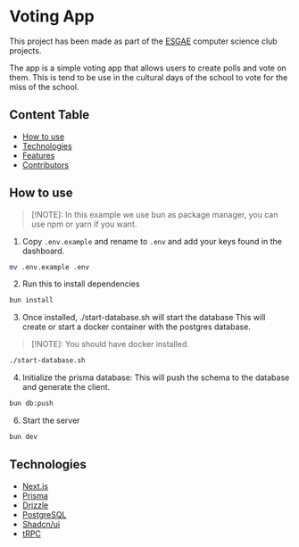 # Voting App
This project has been made as part of the [ESGAE](https://esgae.org/) computer
science club projects.

The app is a simple voting app that allows users to create polls and vote on them.
This is tend to be use in the cultural days of the school to vote for the
miss of the school.

## Content Table
- [How to use](#how-to-use)
- [Technologies](#technologies)
- [Features](#features)
- [Contributors](#contributing)



## How to use

>[!NOTE]:
> In this example we use bun as package manager, you can use npm or yarn if you want.
1. Copy `.env.example` and rename to `.env` and add your keys found in the dashboard.

```bash
mv .env.example .env
```

2. Run this to install dependencies
```bash
bun install
```

3. Once installed, ./start-database.sh will start the database
This will create or start a docker container with the postgres database.
>[!NOTE]:
> You should have docker installed.
```bash
./start-database.sh
```

4. Initialize the prisma database:
This will push the schema to the database and generate the client.
```bash
bun db:push
```

6. Start the server
```bash
bun dev
```

## Technologies
- [Next.js](https://nextjs.org/)
- [Prisma](https://www.prisma.io/)
- [Drizzle](https://orm.drizzle.team)
- [PostgreSQL](https://www.postgresql.org/)
- [Shadcn/ui](https://ui.shadcn.com/)
- [tRPC](https://trpc.io/)
